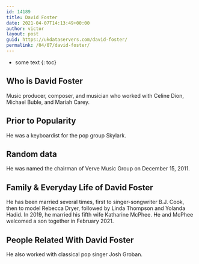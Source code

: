 ```yaml
---
id: 14189
title: David Foster
date: 2021-04-07T14:13:49+00:00
author: victor
layout: post
guid: https://ukdataservers.com/david-foster/
permalink: /04/07/david-foster/
---
```


* some text
{: toc}


## Who is David Foster



Music producer, composer, and musician who worked with Celine Dion, Michael Buble, and Mariah Carey.

                
                
                
## Prior to Popularity



He was a keyboardist for the pop group Skylark.

                
                
                
## Random data



He was named the chairman of Verve Music Group on December 15, 2011.

                
                
                
## Family & Everyday Life of David Foster



He has been married several times, first to singer-songwriter B.J. Cook, then to model Rebecca Dryer, followed by Linda Thompson and Yolanda Hadid. In 2019, he married his fifth wife Katharine McPhee. He and McPhee welcomed a son together in February 2021. 

                
                
                
## People Related With David Foster



He also worked with classical pop singer Josh Groban.

                
              
            
          
          
          